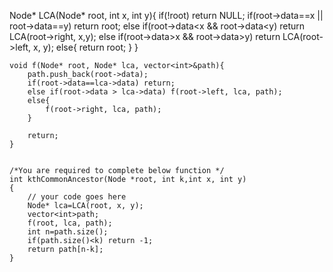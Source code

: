 Node* LCA(Node* root, int x, int y){
        if(!root) return NULL;
        if(root->data==x || root->data==y) return root;
        else if(root->data<x && root->data<y) return LCA(root->right, x,y);
        else if(root->data>x && root->data>y) return LCA(root->left, x, y);
        else{
            return root;
        }
    }
    
    
    void f(Node* root, Node* lca, vector<int>&path){
        path.push_back(root->data);
        if(root->data==lca->data) return;
        else if(root->data > lca->data) f(root->left, lca, path);
        else{
            f(root->right, lca, path);
        }
        
        return;
    }
    
    
    /*You are required to complete below function */
    int kthCommonAncestor(Node *root, int k,int x, int y)
    {
        // your code goes here
        Node* lca=LCA(root, x, y);
        vector<int>path;
        f(root, lca, path);
        int n=path.size();
        if(path.size()<k) return -1;
        return path[n-k];
    }
